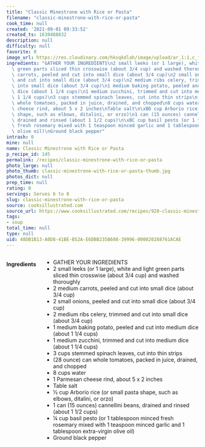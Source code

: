 ```yaml
---
title: "Classic Minestrone with Rice or Pasta"
filename: "classic-minestrone-with-rice-or-pasta"
cook_time: null
created: '2021-09-01 09:33:52'
created_ts: 1630488832
description: null
difficulty: null
favorite: 0
image_url: https://res.cloudinary.com/hksqkdlah/image/upload/ar_1:1,c_fill,dpr_2.0,f_auto,fl_lossy.progressive.strip_profile,g_faces:auto,q_auto:low,w_344/3283_s098-classic-minestrone-article
ingredients: "GATHER YOUR INGREDIENTS\n2 small leeks (or 1 large), white and light\
  \ green parts sliced thin crosswise (about 3/4 cup) and washed thoroughly\n2 medium\
  \ carrots, peeled and cut into small dice (about 3/4 cup)\n2 small onions, peeled\
  \ and cut into small dice (about 3/4 cup)\n2 medium ribs celery, trimmed and cut\
  \ into small dice (about 3/4 cup)\n1 medium baking potato, peeled and cut into medium\
  \ dice (about 1 1/4 cups)\n1 medium zucchini, trimmed and cut into medium dice (about\
  \ 1 1/4 cups)\n3 cups stemmed spinach leaves, cut into thin strips\n(28 ounce) can\
  \ whole tomatoes, packed in juice, drained, and chopped\n8 cups water\n1 Parmesan\
  \ cheese rind, about 5 x 2 inches\nTable salt\n\xBD cup Arborio rice (or small pasta\
  \ shape, such as elbows, ditalini, or orzo)\n1 can (15 ounces) cannellini beans,\
  \ drained and rinsed (about 1 1/2 cups)\n\xBC cup basil pesto (or 1 tablespoon minced\
  \ fresh rosemary mixed with 1 teaspoon minced garlic and 1 tablespoon extra-virgin\
  \ olive oil)\nGround black pepper"
intrash: 0
mine: null
name: Classic Minestrone with Rice or Pasta
p_recipe_id: 145
permalink: /recipes/classic-minestrone-with-rice-or-pasta
photo_large: null
photo_thumb: classic-minestrone-with-rice-or-pasta-thumb.jpg
photos_dict: null
prep_time: null
rating: 0
servings: Serves 6 to 8
slug: classic-minestrone-with-rice-or-pasta
source: cooksillustrated.com
source_url: https://www.cooksillustrated.com/recipes/920-classic-minestrone-with-rice-or-pasta?incode=MCSCM00L0&ref=new_search_experience_2
tags:
- soup
total_time: null
type: null
uid: 48DB1B13-A0D8-41BE-B52A-E6DBB235B608-39996-000020288761ACAE
---
```

<div class="columns large-7 small-12" id="writeup">	</div><!-- #writeup -->
</div><!-- #row-one -->
<div class="row" id="row-two">	<div class="columns large-4 small-12" id="ingredients"><h4>Ingredients</h4><div class="box box-ingredients content"><ul>
<li>GATHER YOUR INGREDIENTS</li>
<li>2 small leeks (or 1 large), white and light green parts sliced thin crosswise (about 3/4 cup) and washed thoroughly</li>
<li>2 medium carrots, peeled and cut into small dice (about 3/4 cup)</li>
<li>2 small onions, peeled and cut into small dice (about 3/4 cup)</li>
<li>2 medium ribs celery, trimmed and cut into small dice (about 3/4 cup)</li>
<li>1 medium baking potato, peeled and cut into medium dice (about 1 1/4 cups)</li>
<li>1 medium zucchini, trimmed and cut into medium dice (about 1 1/4 cups)</li>
<li>3 cups stemmed spinach leaves, cut into thin strips</li>
<li>(28 ounce) can whole tomatoes, packed in juice, drained, and chopped</li>
<li>8 cups water</li>
<li>1 Parmesan cheese rind, about 5 x 2 inches</li>
<li>Table salt</li>
<li>½ cup Arborio rice (or small pasta shape, such as elbows, ditalini, or orzo)</li>
<li>1 can (15 ounces) cannellini beans, drained and rinsed (about 1 1/2 cups)</li>
<li>¼ cup basil pesto (or 1 tablespoon minced fresh rosemary mixed with 1 teaspoon minced garlic and 1 tablespoon extra-virgin olive oil)</li>
<li>Ground black pepper</li>
</ul>
</div>	</div>	<div class="columns large-6 small-12" id="directions">	</div>